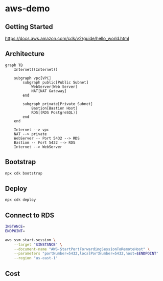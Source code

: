 # aws-demo

## Getting Started

https://docs.aws.amazon.com/cdk/v2/guide/hello_world.html

## Architecture

```mermaid
graph TB
    Internet((Internet))

    subgraph vpc[VPC]
        subgraph public[Public Subnet]
            WebServer[Web Server]
            NAT[NAT Gateway]
        end

        subgraph private[Private Subnet]
            Bastion[Bastion Host]
            RDS[(RDS PostgreSQL)]
        end
    end

    Internet --> vpc
    NAT --> private
    WebServer -- Port 5432 --> RDS
    Bastion -- Port 5432 --> RDS
    Internet --> WebServer
```

## Bootstrap

```bash
npx cdk bootstrap
```

## Deploy

```bash
npx cdk deploy
```

## Connect to RDS

```bash
INSTANCE=
ENDPOINT=

aws ssm start-session \
    --target "$INSTANCE" \
    --document-name "AWS-StartPortForwardingSessionToRemoteHost" \
    --parameters "portNumber=5432,localPortNumber=5432,host=$ENDPOINT" \
    --region "us-east-1"
```

## Cost
